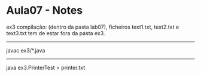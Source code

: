 # Aula07 - Notes

ex3 compilação:
(dentro da pasta lab07), ficheiros text1.txt, text2.txt e text3.txt tem de estar fora da pasta ex3.
***
javac ex3/*.java
***
java ex3.PrinterTest > printer.txt
